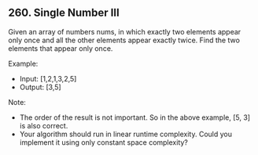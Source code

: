 ## 260. Single Number III

Given an array of numbers nums, in which exactly two elements appear only once and all the other elements appear exactly twice. Find the two elements that appear only once.

Example:

- Input:  [1,2,1,3,2,5]
- Output: [3,5]

Note:

- The order of the result is not important. So in the above example, [5, 3] is also correct.
- Your algorithm should run in linear runtime complexity. Could you implement it using only constant space complexity?
